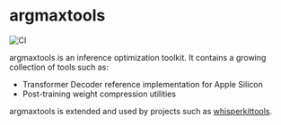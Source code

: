 # argmaxtools

![CI](https://github.com/argmaxinc/argmaxtools/actions/workflows/ci.yaml/badge.svg)

argmaxtools is an inference optimization toolkit. It contains a growing collection of tools such as:
- Transformer Decoder reference implementation for Apple Silicon
- Post-training weight compression utilities

argmaxtools is extended and used by projects such as [whisperkittools](www.github.com/argmaxinc/whisperkittools).
